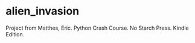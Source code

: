 # alien_invasion
Project from Matthes, Eric. Python Crash Course. No Starch Press. Kindle Edition. 
